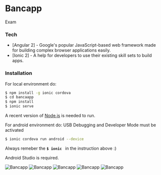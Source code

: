 # Bancapp

Exam


### Tech

* [Angular 2] - Google's popular JavaScript-based web framework made for building complex browser applications easily. 
* [Ionic 2] - A help for developers to use their existing skill sets to build apps. 

### Installation

For local environment do:
```sh
$ npm install -g ionic cordova
$ cd bancaapp
$ npm install
$ ionic serve


```
A recent version of [Node.js](https://nodejs.org/) is needed to run.

For android environment do:
USB Debugging and Developer Mode must be activated
```sh
$ ionic cordova run android --device
```
Always remeber the **```$ ionic ```** in the instruction above :)

Android Studio is required.

![Bancapp](https://firebasestorage.googleapis.com/v0/b/wand-425a9.appspot.com/o/bancapp1a.png?alt=media&token=27adfd68-db50-41b7-b822-0d4a54ce8d35)
![Bancapp](https://firebasestorage.googleapis.com/v0/b/wand-425a9.appspot.com/o/bancapp2.png?alt=media&token=bb2b1016-51f0-43df-b3e3-1910419320a1)
![Bancapp](https://firebasestorage.googleapis.com/v0/b/wand-425a9.appspot.com/o/bancappfalta.png?alt=media&token=06a25d95-91b9-4be0-a4be-08fcc47f24d7)
![Bancapp](https://firebasestorage.googleapis.com/v0/b/wand-425a9.appspot.com/o/bancapp4.png?alt=media&token=4b72eec3-0159-4fd9-85ac-47d5f3b825dd)
![Bancapp](https://firebasestorage.googleapis.com/v0/b/wand-425a9.appspot.com/o/bancapp5.png?alt=media&token=4c99cc4d-1704-471e-a001-adfc0e2dbcf0)
